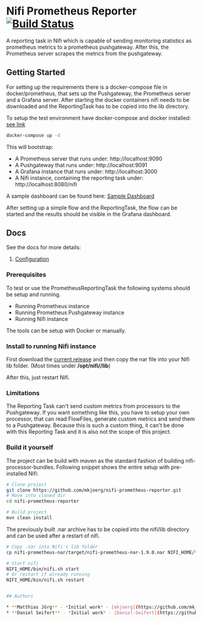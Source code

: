 # Nifi Prometheus Reporter [![Build Status](https://travis-ci.org/mkjoerg/nifi-prometheus-reporter.svg?branch=master)](https://travis-ci.org/mkjoerg/nifi-prometheus-reporter)

A reporting task in Nifi which is capable of sending monitoring statistics as 
prometheus metrics to a prometheus pushgateway. After this, the Prometheus
server scrapes the metrics from the pushgateway. 

## Getting Started

For setting up the requirements there is a docker-compose file in docker/prometheus, that sets up the Pushgateway, the Prometheus server and a Grafana server.
After starting the docker containers nifi needs to be downloaded and the ReportingTask has to be copied into the lib directory.

To setup the test environment have docker-compose and docker installed: [see link](https://docs.docker.com/compose/install/)
```sh
docker-compose up -d
```
This will bootstrap: 
* A Prometheus server that runs under: http://localhost:9090
* A Pushgateway that runs under: http://localhost:9091
* A Grafana instance that runs under: http://localhost:3000
* A Nifi instance, containing the reporting task under: http://localhost:8080/nifi

A sample dashboard can be found here: [Sample Dashboard](https://grafana.com/dashboards/3294)

After setting up a simple flow and the ReportingTask, the flow can be started and the results should be visible in the Grafana dashboard.

## Docs

See the docs for more details:

1. [Configuration](docs/Configuration.md) 

### Prerequisites

To test or use the PrometheusReportingTask the following systems should be 
setup and running.
* Running Prometheus instance
* Running Prometheus Pushgateway instance
* Running Nifi instance

The tools can be setup with Docker or manually.

### Install to running Nifi instance
First download the [current release](https://github.com/mkjoerg/nifi-prometheus-reporter/releases) and then
copy the nar file into your Nifi lib folder. (Most times under __/opt/nifi/<nifi-version>/lib__)

After this, just restart Nifi.

### Limitations
The Reporting Task can't send custom metrics from processors to the Pushgateway. If you want 
something like this, you have to setup your own processor, that can read FlowFiles, generate custom metrics
and send them to a Pushgateway. Because this is such a custom thing, it can't be done with this Reporting Task
and it is also not the scope of this project.

### Build it yourself

The project can be build with maven as the standard fashion of building 
nifi-processor-bundles. Following snippet shows the entire setup with pre-installed Nifi:
```sh
# Clone project
git clone https://github.com/mkjoerg/nifi-prometheus-reporter.git
# Move into cloned dir
cd nifi-prometheus-reporter

# Build project
mvn clean install
```
The previously built .nar archive has to be copied into the nifi/lib directory 
and can be used after a restart of nifi.
```sh
# Copy .nar into Nifi's lib folder
cp nifi-prometheus-nar/target/nifi-prometheus-nar-1.9.0.nar NIFI_HOME/lib/nifi-prometheus-nar-1.9.0.nar

# Start nifi
NIFI_HOME/bin/nifi.sh start
# Or restart if already running
NIFI_HOME/bin/nifi.sh restart


## Authors

* **Matthias Jörg** - *Initial work* - [mkjoerg](https://github.com/mkjoerg)
* **Daniel Seifert** - *Initial work* - [Daniel-Seifert](https://github.com/Daniel-Seifert)

